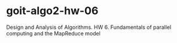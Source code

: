# goit-algo2-hw-06
Design and Analysis of Algorithms. HW 6. Fundamentals of parallel computing and the MapReduce model
